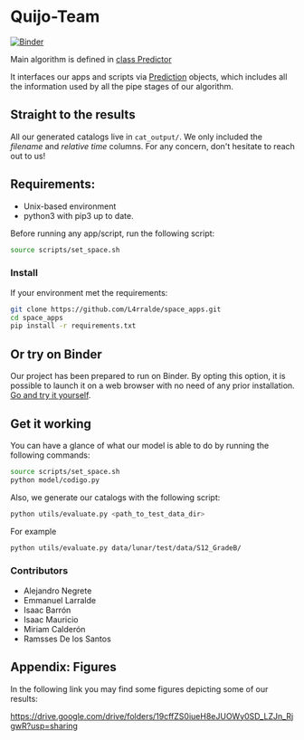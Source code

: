 # Quijo-Team

[![Binder](https://mybinder.org/badge_logo.svg)](https://mybinder.org/v2/gh/L4rralde/space_apps/HEAD)

Main algorithm is defined in [class Predictor](https://github.com/L4rralde/space_apps/blob/3470bc01d3bb0343ff75cc123294fa93587a7ab4/model/codigo.py#L139)

It interfaces our apps and scripts via [Prediction](https://github.com/L4rralde/space_apps/blob/3470bc01d3bb0343ff75cc123294fa93587a7ab4/model/codigo.py#L109C7-L109C17) objects, which includes all the information used by all the pipe stages of our algorithm.

## Straight to the results

All our generated catalogs live in `cat_output/`. We only included the *filename* and *relative time* columns. For any concern, don't hesitate to reach out to us!

## Requirements:
- Unix-based environment
- python3 with pip3 up to date.


Before running any app/script, run the following script:

```sh
source scripts/set_space.sh
```

### Install

If your environment met the requirements:

```sh
git clone https://github.com/L4rralde/space_apps.git
cd space_apps
pip install -r requirements.txt
```

## Or try on Binder

Our project has been prepared to run on Binder. By opting this option, it is possible to launch it on a web browser with no need of any prior installation. [Go and try it yourself](https://mybinder.org/v2/gh/L4rralde/space_apps/HEAD).


## Get it working

You can have a glance of what our model is able to do by running the following commands:

```sh
source scripts/set_space.sh 
python model/codigo.py 
```

Also, we generate our catalogs with the following script:

```sh
python utils/evaluate.py <path_to_test_data_dir>
```

For example

```sh
python utils/evaluate.py data/lunar/test/data/S12_GradeB/
```

### Contributors
- Alejandro Negrete
- Emmanuel Larralde
- Isaac Barrón
- Isaac Mauricio
- Miriam Calderón
- Ramsses De los Santos

## Appendix: Figures

In the following link you may find some figures depicting some of our results:

https://drive.google.com/drive/folders/19cffZS0iueH8eJUOWy0SD_LZJn_RjgwR?usp=sharing
